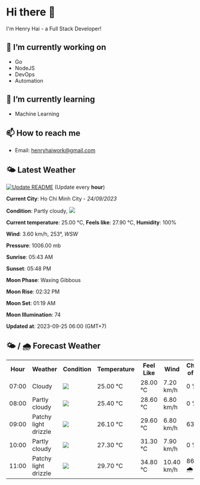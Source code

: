 # Hi there 👋

I'm Henry Hai - a Full Stack Developer!

## 🔭 I’m currently working on

- Go
- NodeJS
- DevOps
- Automation

## 🌱 I’m currently learning

- Machine Learning

## 📫 How to reach me

- Email: <henryhaiwork@gmail.com>

## 🌤️ Latest Weather
[![Update README](https://github.com/henry0hai/henry0hai/actions/workflows/udpateReadme.yml/badge.svg)](https://github.com/henry0hai/henry0hai/actions/workflows/udpateReadme.yml)
(Update every **hour**)
<!-- CURRENT_WEATHER:START -->
**Current City**: Ho Chi Minh City - *24/09/2023*

**Condition**: Partly cloudy, <img src="https://cdn.weatherapi.com/weather/64x64/day/116.png"/>

**Current temperature**: 25.00 °C, **Feels like**: 27.90 °C, **Humidity**: 100%

**Wind**: 3.60 km/h, 253°, *WSW*

**Pressure**: 1006.00 mb

**Sunrise**: 05:43 AM

**Sunset**: 05:48 PM

**Moon Phase**: Waxing Gibbous

**Moon Rise**: 02:32 PM

**Moon Set**: 01:19 AM

**Moon Illumination**: 74

**Updated at**: 2023-09-25 06:00 (GMT+7)<!-- CURRENT_WEATHER:END -->

## 🌤️ / 🌧️ Forecast Weather
<!-- FORECAST_WEATHER:START -->
<table>
		<tr>
			<th>Hour</th>
			<th>Weather</th>
			<th>Condition</th>
			<th>Temperature</th>
			<th>Feel Like</th>
			<th>Wind</th>
			<th>Chance of Rain</th>
		</tr>
				<tr>
					<td>07:00</td>
					<td>Cloudy</td>
					<td><img src='https://cdn.weatherapi.com/weather/64x64/day/119.png'/></td>
					<td>25.00 °C</td>
					<td>28.00 °C</td>
					<td>7.20 km/h</td>
					<td>0 %</td>
				</tr>
				<tr>
					<td>08:00</td>
					<td>Partly cloudy</td>
					<td><img src='https://cdn.weatherapi.com/weather/64x64/day/116.png'/></td>
					<td>25.40 °C</td>
					<td>28.60 °C</td>
					<td>6.80 km/h</td>
					<td>0 %</td>
				</tr>
				<tr>
					<td>09:00</td>
					<td>Patchy light drizzle</td>
					<td><img src='https://cdn.weatherapi.com/weather/64x64/day/263.png'/></td>
					<td>26.10 °C</td>
					<td>29.60 °C</td>
					<td>6.80 km/h</td>
					<td>63 %</td>
				</tr>
				<tr>
					<td>10:00</td>
					<td>Partly cloudy</td>
					<td><img src='https://cdn.weatherapi.com/weather/64x64/day/116.png'/></td>
					<td>27.30 °C</td>
					<td>31.30 °C</td>
					<td>7.90 km/h</td>
					<td>0 %</td>
				</tr>
				<tr>
					<td>11:00</td>
					<td>Patchy light drizzle</td>
					<td><img src='https://cdn.weatherapi.com/weather/64x64/day/263.png'/></td>
					<td>29.70 °C</td>
					<td>34.80 °C</td>
					<td>10.40 km/h</td>
					<td>86 % 🌧️</td>
				</tr>
</table>
<!-- FORECAST_WEATHER:END -->
